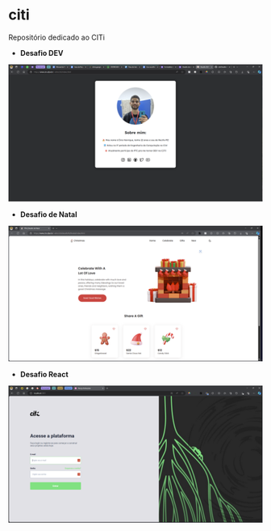 # citi
Repositório dedicado ao CITi 
- **Desafio DEV**

[<img src="https://github.com/ribeirowski/citi/blob/main/Desafio%20DEV/assets/print.png" width="720"/>](https://github.com/ribeirowski/citi/blob/main/Desafio%20DEV/assets/print.png)

- **Desafio de Natal**

[<img src="https://github.com/ribeirowski/citi/blob/main/PTA/Desafio%20de%20Natal/assets/print.png" width="720">](https://github.com/ribeirowski/citi/blob/main/PTA/Desafio%20de%20Natal/assets/print.png)

- **Desafio React**

[<img src="https://github.com/ribeirowski/citi/blob/resposividade/PTA/Desafio%20React/assets/print.png" width="720">](https://github.com/ribeirowski/citi/blob/resposividade/PTA/Desafio%20React/assets/print.png)
